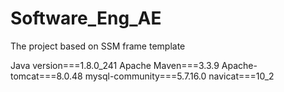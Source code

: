 # Software_Eng_AE

The project based on SSM frame template

Java version===1.8.0_241
Apache Maven===3.3.9
Apache-tomcat===8.0.48
mysql-community===5.7.16.0
navicat===10_2
